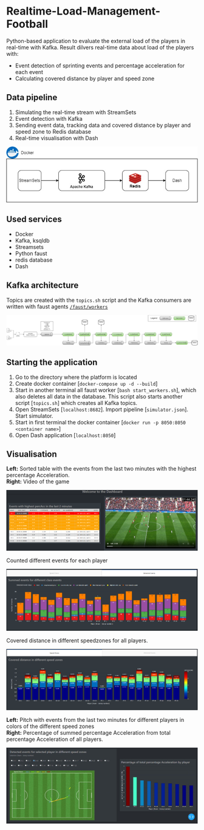 # Realtime-Load-Management-Football

Python-based application to evaluate the external load of the players in real-time with Kafka.
Result dilvers real-time data about load of the players with:
- Event detection of sprinting events and percentage acceleration for each event
- Calculating covered distance by player and speed zone


## Data pipeline

1. Simulating the real-time stream with StreamSets
2. Event detection with Kafka
3. Sending event data, tracking data and covered distance by player and speed zone to Redis database
4. Real-time visualisation with Dash

![image](https://github.com/smueller-lab/Realtime-Load-Management-Football/blob/main/Kafka%20Architecture/Services.jpg?raw=true)


## Used services

- Docker
- Kafka, ksqldb
- Streamsets
- Python faust
- redis database
- Dash

## Kafka architecture

Topics are created with the ```topics.sh``` script and the Kafka consumers are written with faust agents [```/faust/workers```](/faust/workers)

![image](https://github.com/smueller-lab/Realtime-Load-Management-Football/blob/main/Kafka%20Architecture/final_kafka.jpg?raw=true)

## Starting the application

1. Go to the directory where the platform is located
2. Create docker container [```docker-compose up -d --build```]
3. Start in another terminal all faust worker [```bash start_workers.sh```], which also deletes
all data in the database. This script also starts another script [```topics.sh```] which creates all
Kafka topics.
4. Open StreamSets [```localhost:8682```]. Import pipeline [```simulator.json```]. Start simulator.
5. Start in first terminal the docker container [```docker run -p 8050:8050 <container
name>```]
6. Open Dash application [```localhost:8050```]

## Visualisation

**Left:** Sorted table with the events from the last two minutes with the highest percentage Acceleration.
<br>
**Right:** Video of the game

![image](https://github.com/smueller-lab/Realtime-Load-Management-Football/blob/main/Dashboard%20figures/dashboard1.png?raw=true)

Counted different events for each player

![image](https://github.com/smueller-lab/Realtime-Load-Management-Football/blob/main/Dashboard%20figures/dashboard2.png?raw=true)

Covered distance in different speedzones for all players.

![image](https://github.com/smueller-lab/Realtime-Load-Management-Football/blob/main/Dashboard%20figures/dashboard3.png?raw=true)

**Left:** Pitch with events from the last two minutes for different players in colors of the different speed zones
<br>
**Right:** Percentage of summed percentage Acceleration from total percentage Acceleration of all players.

![image](https://github.com/smueller-lab/Realtime-Load-Management-Football/blob/main/Dashboard%20figures/Dashboard5.jpg?raw=true)